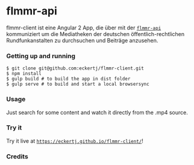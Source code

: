 # flmmr-api

flmmr-client ist eine Angular 2 App, die über mit der [```flmmr-api```](https://github.com/eckertj/flmmr-api) kommuniziert um die Mediatheken der deutschen öffentlich-rechtlichen Rundfunkanstalten zu durchsuchen und Beiträge anzusehen.


### Getting up and running

```
$ git clone git@github.com:eckertj/flmmr-client.git
$ npm install
$ gulp build # to build the app in dist folder
$ gulp serve # to build and start a local browsersync
```

### Usage
Just search for some content and watch it directly from the .mp4 source.

### Try it

Try it live at [```https://eckertj.github.io/flmmr-client/```](https://eckertj.github.io/flmmr-client/)!

### Credits

